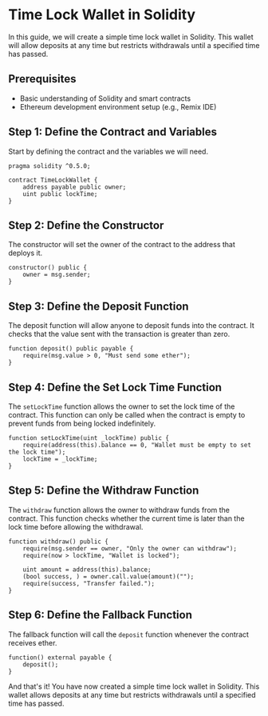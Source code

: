 # Time Lock Wallet in Solidity

In this guide, we will create a simple time lock wallet in Solidity. This wallet will allow deposits at any time but restricts withdrawals until a specified time has passed.

## Prerequisites

- Basic understanding of Solidity and smart contracts
- Ethereum development environment setup (e.g., Remix IDE)

## Step 1: Define the Contract and Variables

Start by defining the contract and the variables we will need.

```solidity
pragma solidity ^0.5.0;

contract TimeLockWallet {
    address payable public owner;
    uint public lockTime;
}
```

## Step 2: Define the Constructor

The constructor will set the owner of the contract to the address that deploys it.

```solidity
constructor() public {
    owner = msg.sender;
}
```

## Step 3: Define the Deposit Function

The deposit function will allow anyone to deposit funds into the contract. It checks that the value sent with the transaction is greater than zero.

```solidity
function deposit() public payable {
    require(msg.value > 0, "Must send some ether");
}
```

## Step 4: Define the Set Lock Time Function

The `setLockTime` function allows the owner to set the lock time of the contract. This function can only be called when the contract is empty to prevent funds from being locked indefinitely.

```solidity
function setLockTime(uint _lockTime) public {
    require(address(this).balance == 0, "Wallet must be empty to set the lock time");
    lockTime = _lockTime;
}
```

## Step 5: Define the Withdraw Function

The `withdraw` function allows the owner to withdraw funds from the contract. This function checks whether the current time is later than the lock time before allowing the withdrawal.

```solidity
function withdraw() public {
    require(msg.sender == owner, "Only the owner can withdraw");
    require(now > lockTime, "Wallet is locked");

    uint amount = address(this).balance;
    (bool success, ) = owner.call.value(amount)("");
    require(success, "Transfer failed.");
}
```

## Step 6: Define the Fallback Function

The fallback function will call the `deposit` function whenever the contract receives ether.

```solidity
function() external payable {
    deposit();
}
```

And that's it! You have now created a simple time lock wallet in Solidity. This wallet allows deposits at any time but restricts withdrawals until a specified time has passed.